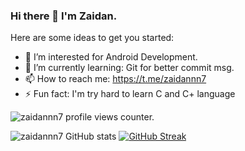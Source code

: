 ### Hi there 👋 I'm Zaidan.

Here are some ideas to get you started:

- 🔭 I’m interested for Android Development.
- 🌱 I’m currently learning: Git for better commit msg.
- 📫 How to reach me: https://t.me/zaidannn7
- ⚡ Fun fact: I'm try hard to learn C and C+ language 


![zaidannn7 profile views counter.](https://komarev.com/ghpvc/?username=zaidannn7&color=blue)

![zaidannn7 GitHub stats](https://github-readme-stats.vercel.app/api?username=zaidannn7&show_icons=true&theme=tokyonight)
[![GitHub Streak](https://github-readme-streak-stats.herokuapp.com/?user=zaidannn7&theme=tokyonight)](https://git.io/streak-stats)
